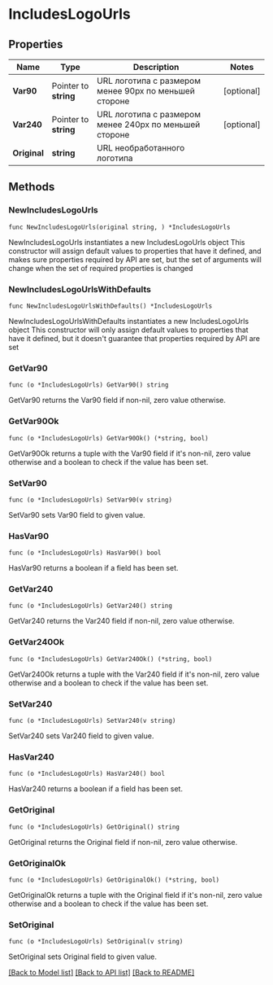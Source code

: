 # IncludesLogoUrls

## Properties

Name | Type | Description | Notes
------------ | ------------- | ------------- | -------------
**Var90** | Pointer to **string** | URL логотипа с размером менее 90px по меньшей стороне | [optional] 
**Var240** | Pointer to **string** | URL логотипа с размером менее 240px по меньшей стороне | [optional] 
**Original** | **string** | URL необработанного логотипа | 

## Methods

### NewIncludesLogoUrls

`func NewIncludesLogoUrls(original string, ) *IncludesLogoUrls`

NewIncludesLogoUrls instantiates a new IncludesLogoUrls object
This constructor will assign default values to properties that have it defined,
and makes sure properties required by API are set, but the set of arguments
will change when the set of required properties is changed

### NewIncludesLogoUrlsWithDefaults

`func NewIncludesLogoUrlsWithDefaults() *IncludesLogoUrls`

NewIncludesLogoUrlsWithDefaults instantiates a new IncludesLogoUrls object
This constructor will only assign default values to properties that have it defined,
but it doesn't guarantee that properties required by API are set

### GetVar90

`func (o *IncludesLogoUrls) GetVar90() string`

GetVar90 returns the Var90 field if non-nil, zero value otherwise.

### GetVar90Ok

`func (o *IncludesLogoUrls) GetVar90Ok() (*string, bool)`

GetVar90Ok returns a tuple with the Var90 field if it's non-nil, zero value otherwise
and a boolean to check if the value has been set.

### SetVar90

`func (o *IncludesLogoUrls) SetVar90(v string)`

SetVar90 sets Var90 field to given value.

### HasVar90

`func (o *IncludesLogoUrls) HasVar90() bool`

HasVar90 returns a boolean if a field has been set.

### GetVar240

`func (o *IncludesLogoUrls) GetVar240() string`

GetVar240 returns the Var240 field if non-nil, zero value otherwise.

### GetVar240Ok

`func (o *IncludesLogoUrls) GetVar240Ok() (*string, bool)`

GetVar240Ok returns a tuple with the Var240 field if it's non-nil, zero value otherwise
and a boolean to check if the value has been set.

### SetVar240

`func (o *IncludesLogoUrls) SetVar240(v string)`

SetVar240 sets Var240 field to given value.

### HasVar240

`func (o *IncludesLogoUrls) HasVar240() bool`

HasVar240 returns a boolean if a field has been set.

### GetOriginal

`func (o *IncludesLogoUrls) GetOriginal() string`

GetOriginal returns the Original field if non-nil, zero value otherwise.

### GetOriginalOk

`func (o *IncludesLogoUrls) GetOriginalOk() (*string, bool)`

GetOriginalOk returns a tuple with the Original field if it's non-nil, zero value otherwise
and a boolean to check if the value has been set.

### SetOriginal

`func (o *IncludesLogoUrls) SetOriginal(v string)`

SetOriginal sets Original field to given value.



[[Back to Model list]](../README.md#documentation-for-models) [[Back to API list]](../README.md#documentation-for-api-endpoints) [[Back to README]](../README.md)


